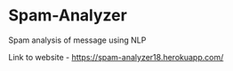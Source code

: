 # Spam-Analyzer
Spam analysis of message using NLP

Link to website - https://spam-analyzer18.herokuapp.com/
